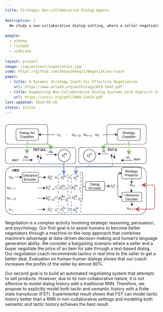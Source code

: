```yaml
---
title: Strategic Non-collaborative Dialog Agents

description: |
  We study a non-collaborative dialog setting, where a seller negotiates with a buyer over a given product. Specifically, we 1) design a dynamic coach that recommends tactics in real time to the  seller  to  get  a  better  deal, and 2) propose to model tactic history with an FST for better dialog planning and generation.

people:
  - yiheng
  - rishabh
  - vidhisha

layout: project
image: /img/project/negotiation.jpg
code: https://github.com/zhouyiheng11/Negotiation-Coach
paper:
  - title: A Dynamic Strategy Coach for Effective Negotiation
    url: https://www.aclweb.org/anthology/W19-5943.pdf
  - title: Augmenting Non-Collaborative Dialog Systems with Explicit Semantic and Strategic Dialog History
    url: https://arxiv.org/pdf/1909.13425.pdf
last-updated: 2019-09-28
status: active
---
```

<br> <img src="/img/project/negotiation2.png" alt="negotiation_model" class="project-img"><br>

Negotiation  is  a  complex  activity  involving strategic  reasoning,  persuasion,  and  psychology. Our first goal is to assist humans to become better negotiators through a machine-in-the-loop  approach  that  combines machine’s  advantage  at  data-driven  decision-making and human’s language generation ability.  We consider a bargaining scenario where a seller and a buyer negotiate the price of an item for sale through a text-based dialog.  Our negotiation coach recommends tactics in real time to the  seller  to  get  a  better  deal.  Evaluation on human–human dialogs shows that our coach increases the profits of the seller by almost 60%.


Our second goal is to build an automated negotiating system that attempts to sell products. However, due to its non-collaborative nature, it is not effective to model dialog history with a traditional RNN. Therefore, we propose to explicitly model both tactic and semantic history with a finite state transducer (FST). Experimental result shows that FST can model tactic history better than a RNN in non-collaborative settings and modeling both semantic and tactic history achieves the best result.
